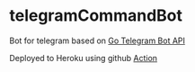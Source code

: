 # telegramCommandBot
Bot for telegram
based on  [Go Telegram Bot API](https://go-telegram-bot-api.dev)

Deployed to Heroku using github [Action](https://github.com/marketplace/actions/deploy-to-heroku#deploy-with-docker)
